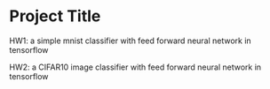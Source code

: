 # Project Title

HW1: 
a simple mnist classifier with feed forward neural network in tensorflow

HW2: 
a CIFAR10 image classifier with feed forward neural network in tensorflow
